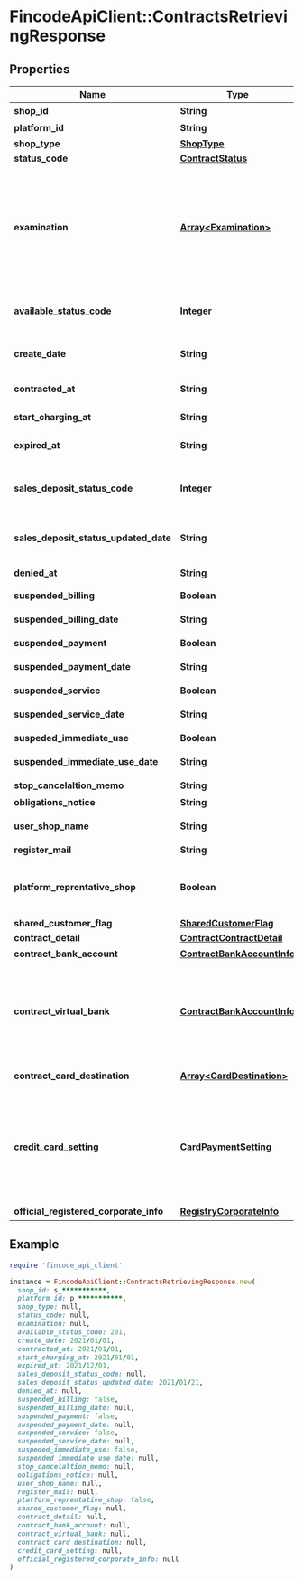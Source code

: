 # FincodeApiClient::ContractsRetrievingResponse

## Properties

| Name | Type | Description | Notes |
| ---- | ---- | ----------- | ----- |
| **shop_id** | **String** | ショップID（テナント）  | [optional] |
| **platform_id** | **String** | プラットフォームID  | [optional] |
| **shop_type** | [**ShopType**](ShopType.md) |  | [optional] |
| **status_code** | [**ContractStatus**](ContractStatus.md) |  | [optional] |
| **examination** | [**Array&lt;Examination&gt;**](Examination.md) | 審査情報\\ \\ 決済事業者ごとの審査状況を配列に格納しています。\\ ある決済手段について審査が開始されていない場合、その決済手段に対応する&#x60;examination_master_id&#x60;をもつオブジェクトは配列中に存在しません。  | [optional] |
| **available_status_code** | **Integer** | 利用可能モード  - 201: テスト環境のみ利用可能 - 202: 本番環境利用可能  | [optional] |
| **create_date** | **String** | ショップを作成したユーザーの登録日  形式：&#x60;yyyy/MM/dd&#x60;  | [optional] |
| **contracted_at** | **String** | 本番環境申請日  形式：&#x60;yyyy/MM/dd&#x60;  | [optional] |
| **start_charging_at** | **String** | 初回登録完了日  形式：&#x60;yyyy/MM/dd&#x60;  | [optional] |
| **expired_at** | **String** | 解約日  形式：&#x60;yyyy/MM/dd&#x60;  | [optional] |
| **sales_deposit_status_code** | **Integer** | 売上入金 可否ステータス  - &#x60;501&#x60;: 入金に必要な手続きが未完了 - &#x60;502&#x60;: 入金可能 - &#x60;503&#x60;: 入金保留  | [optional] |
| **sales_deposit_status_updated_date** | **String** | 売上入金 可否ステータス 更新日  形式：&#x60;yyyy/MM/dd&#x60;  | [optional] |
| **denied_at** | **String** | 契約不成立日  形式：&#x60;yyyy/MM/dd&#x60;  | [optional] |
| **suspended_billing** | **Boolean** | 請求停止フラグ  | [optional] |
| **suspended_billing_date** | **String** | 請求停止フラグ 更新日  形式：&#x60;yyyy/MM/dd&#x60;  | [optional] |
| **suspended_payment** | **Boolean** | 入金停止フラグ  | [optional] |
| **suspended_payment_date** | **String** | 入金停止フラグ 更新日  形式：&#x60;yyyy/MM/dd&#x60;  | [optional] |
| **suspended_service** | **Boolean** | サービス停止フラグ  | [optional] |
| **suspended_service_date** | **String** | サービス停止フラグ 更新日  形式：&#x60;yyyy/MM/dd&#x60;  | [optional] |
| **suspeded_immediate_use** | **Boolean** | 即時利用停止フラグ  | [optional] |
| **suspended_immediate_use_date** | **String** | 即時利用停止フラグ 更新日  形式：&#x60;yyyy/MM/dd&#x60;  | [optional] |
| **stop_cancelaltion_memo** | **String** | 停止・解約 備考  | [optional] |
| **obligations_notice** | **String** | 特記事項（債権債務）  | [optional] |
| **user_shop_name** | **String** | ショップ名（ユーザー用）  | [optional] |
| **register_mail** | **String** | 登録メールアドレス  | [optional] |
| **platform_reprentative_shop** | **Boolean** | プラットフォームの代表ショップか  - true: 代表ショップ - false: 代表ショップではない  | [optional] |
| **shared_customer_flag** | [**SharedCustomerFlag**](SharedCustomerFlag.md) |  | [optional] |
| **contract_detail** | [**ContractContractDetail**](ContractContractDetail.md) |  | [optional] |
| **contract_bank_account** | [**ContractBankAccountInfo**](ContractBankAccountInfo.md) | 入金先口座  | [optional] |
| **contract_virtual_bank** | [**ContractBankAccountInfo**](ContractBankAccountInfo.md) | バーチャル口座情報\\ \\ このショップに関してfincodeへの支払いが売上入金額を上回った場合、この口座に所定の期日までに入金を行う必要があります。  | [optional] |
| **contract_card_destination** | [**Array&lt;CardDestination&gt;**](CardDestination.md) | カード決済 仕向け先のリスト  | [optional] |
| **credit_card_setting** | [**CardPaymentSetting**](CardPaymentSetting.md) | カード決済 設定\\ \\ 3Dセキュアが有効かどうか・審査の結果、3Dセキュアの利用が必須となったかどうか・分割払い／リボ払い利用ができるかどうかなどの情報が含まれます。  | [optional] |
| **official_registered_corporate_info** | [**RegistryCorporateInfo**](RegistryCorporateInfo.md) | 登記簿上の法人情報  | [optional] |

## Example

```ruby
require 'fincode_api_client'

instance = FincodeApiClient::ContractsRetrievingResponse.new(
  shop_id: s_***********,
  platform_id: p_***********,
  shop_type: null,
  status_code: null,
  examination: null,
  available_status_code: 201,
  create_date: 2021/01/01,
  contracted_at: 2021/01/01,
  start_charging_at: 2021/01/01,
  expired_at: 2021/12/01,
  sales_deposit_status_code: null,
  sales_deposit_status_updated_date: 2021/01/21,
  denied_at: null,
  suspended_billing: false,
  suspended_billing_date: null,
  suspended_payment: false,
  suspended_payment_date: null,
  suspended_service: false,
  suspended_service_date: null,
  suspeded_immediate_use: false,
  suspended_immediate_use_date: null,
  stop_cancelaltion_memo: null,
  obligations_notice: null,
  user_shop_name: null,
  register_mail: null,
  platform_reprentative_shop: false,
  shared_customer_flag: null,
  contract_detail: null,
  contract_bank_account: null,
  contract_virtual_bank: null,
  contract_card_destination: null,
  credit_card_setting: null,
  official_registered_corporate_info: null
)
```

